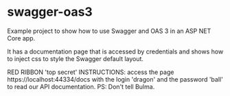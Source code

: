 # swagger-oas3
Example project to show how to use Swagger and OAS 3 in an ASP NET Core app.

It has a documentation page that is accessed by credentials and shows how to inject css to style the Swagger default layout.

RED RIBBON 'top secret' INSTRUCTIONS: access the page https://localhost:44334/docs with the login 'dragon' and the password 'ball' to read our API documentation. 
PS: Don't tell Bulma.
